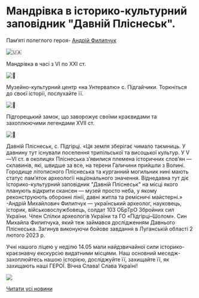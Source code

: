 # Мандрівка в історико-культурний заповідник &quot;Давній Пліснеськ&quot;.

Пам‘яті полеглого героя- [Андрій Филипчук](https://www.facebook.com/groups/33427370676/user/100011523700929/?__cft__[0]=AZVr9Io2CdtyrJ8OMmMUGpe4-OmLSvtSIoHo1mrIHBPiIzJn5rQGgEb0dgxykXmkfgBe-qi3_v21krHIaoLIJ6WXvazwVdjCO6LIHy-8YfFhIdYTBAL4KrkzNpeZ0PYZ-mJVp-W7zQjFaDumou20Rl71zonUGVy6ER99Nj8jick7oQ_Grtq-s4BrpZ88uBBekCA&amp;__tn__=-]K-R)

![🇺🇦](https://static.xx.fbcdn.net/images/emoji.php/v9/tf2/1/16/1f1fa_1f1e6.png)

Мандрівка в часі з VI по XXI ст.

![🔷](https://static.xx.fbcdn.net/images/emoji.php/v9/tf1/1/16/1f537.png)

Музейно-культурний центр «на Унтервалю» с. Підгайчики. Торкніться до своєї історії, послухайте її.

![🔷](https://static.xx.fbcdn.net/images/emoji.php/v9/tf1/1/16/1f537.png)

Підгорецький замок, що заворожує своїми краєвидами та захоплюючими легендами XVII ст.
[](/)

![🔷](https://static.xx.fbcdn.net/images/emoji.php/v9/tf1/1/16/1f537.png)

Давній Пліснеськ, с. Підгірці. «Ця земля зберігає чимало таємниць. У давнину тут існували поселення трипільської та висоцької культур. У V—VІ ст. в околицях Пліснеська з’явилися племена історичних слов’ян — склавинів, які, швидше за все, на терени Галичини прийшли з Волині. Городище літописного Пліснеська та курганний могильник нині мають статус пам’яток археології національного значення. Віднедавна тут діє Історико-культурний заповідник "Давній Пліснеськ" на місці якого планують відкрити скансен — музей просто неба, у якому реконструюють оборонні лінії, давні житла та ремісничі майстерні.» -Андрій Михайлович Филипчук — український археолог, науковець, історик, військовослужбовець, солдат 103 ОБрТрО Збройних сил України. Член Спілки археологів України та ГО «Підгірці–Шолом». Син Михайла Филипчука, який теж займався дослідженням Давнього Пліснеська. Загинув виконуючи бойове завдання в Луганській області 2 лютого 2023 р.

Учні нашого ліцею у неділю 14.05 мали найдзвичайної сили історико-краєзнавчу екскурсію видатними місцями. Наш основний меседж-захоплюйтесь нашою історією, досліджуйте її, захищайте її, як захищають наші ГЕРОЇ.
Вічна Слава! Слава Україні!

![](/images/blog/мандрівка-в-історико-культурний-заповідник-давній/підгайчики.png)

[Читати усі новини](/news)

